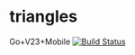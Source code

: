# triangles
Go+V23+Mobile
[![Build Status](https://travis-ci.org/asimshankar/triangles.svg)](https://travis-ci.org/asimshankar/triangles)

